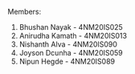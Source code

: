Members:
  1. Bhushan Nayak - 4NM20IS025
  2. Anirudha Kamath - 4NM20IS013
  3. Nishanth Alva - 4NM20IS090
  4. Joyson Dcunha - 4NM20IS059
  5. Nipun Hegde - 4NM20IS089
